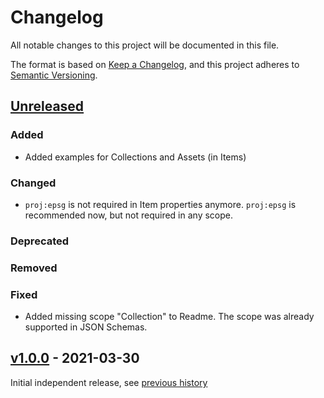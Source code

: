 # Changelog
All notable changes to this project will be documented in this file.

The format is based on [Keep a Changelog](https://keepachangelog.com/en/1.0.0/),
and this project adheres to [Semantic Versioning](https://semver.org/spec/v2.0.0.html).

## [Unreleased]

### Added

- Added examples for Collections and Assets (in Items)

### Changed

- `proj:epsg` is not required in Item properties anymore. `proj:epsg` is recommended now, but not required in any scope.

### Deprecated

### Removed

### Fixed

- Added missing scope "Collection" to Readme. The scope was already supported in JSON Schemas.

## [v1.0.0] - 2021-03-30

Initial independent release, see [previous history](https://github.com/radiantearth/stac-spec/commits/v1.0.0-rc.2/extensions/projection)

[Unreleased]: <https://github.com/stac-extensions/projection/compare/v1.0.0...HEAD>
[v1.0.0]: <https://github.com/stac-extensions/projection/tree/v1.0.0>
